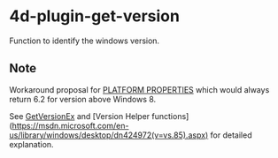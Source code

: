 # 4d-plugin-get-version
Function to identify the windows version.

Note
---

Workaround proposal for [PLATFORM PROPERTIES](http://doc.4d.com/4Dv15/4D/15/PLATFORM-PROPERTIES.301-2007515.en.html) which would always return 6.2 for version above Windows 8.

See [GetVersionEx](https://msdn.microsoft.com/en-us/library/windows/desktop/ms724451(v=vs.85).aspx) and [Version Helper functions] (https://msdn.microsoft.com/en-us/library/windows/desktop/dn424972(v=vs.85).aspx) for detailed explanation.
